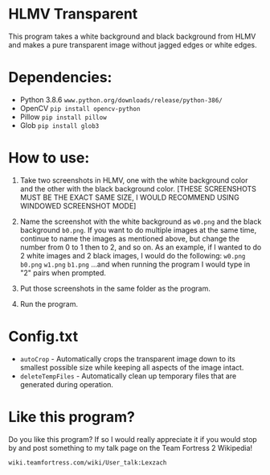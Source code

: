 # HLMV Transparent
This program takes a white background and black background from HLMV and makes a pure transparent image without jagged edges or white edges.

# Dependencies:

- Python 3.8.6 `www.python.org/downloads/release/python-386/`
- OpenCV `pip install opencv-python`
- Pillow `pip install pillow`
- Glob `pip install glob3`

# How to use:

1. Take two screenshots in HLMV, one with the white background color and the other with the black background color. [THESE SCREENSHOTS MUST BE THE EXACT SAME SIZE, I WOULD RECOMMEND USING WINDOWED SCREENSHOT MODE]

2. Name the screenshot with the white background as `w0.png` and the black background `b0.png`. If you want to do multiple images at the same time, continue to name the images as mentioned above, but change the number from 0 to 1 then to 2, and so on.
As an example, if I wanted to do 2 white images and 2 black images, I would do the following:
`w0.png`
`b0.png`
`w1.png`
`b1.png`
...and when running the program I would type in "2" pairs when prompted.

3. Put those screenshots in the same folder as the program.

4. Run the program.

# Config.txt
- `autoCrop` - Automatically crops the transparent image down to its smallest possible size while keeping all aspects of the image intact.
- `deleteTempFiles` - Automatically clean up temporary files that are generated during operation.

# Like this program?
Do you like this program? If so I would really appreciate it if you would stop by and post something to my talk page on the Team Fortress 2 Wikipedia!

```wiki.teamfortress.com/wiki/User_talk:Lexzach```